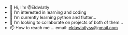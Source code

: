 - 👋 Hi, I’m @Eldwlatly
- 👀 I’m interested in learning and coding 
- 🌱 I’m currently learning python and flutter...
- 💞️ I’m looking to collaborate on projects of both of them...
- 📫 How to reach me ... email: eldawlatlyss@gmail.com  

<!---
Eldwlatly/Eldwlatly is a ✨ special ✨ repository because its `README.md` (this file) appears on your GitHub profile.
You can click the Preview link to take a look at your changes.
--->
